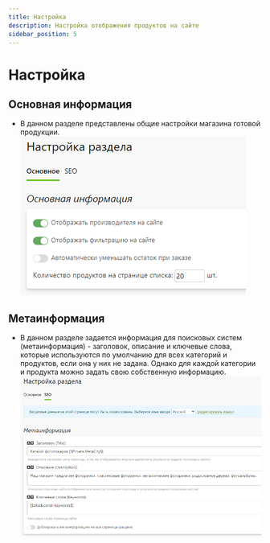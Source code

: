 ```yaml
---
title: Настройка
description: Настройка отображения продуктов на сайте
sidebar_position: 5
---
```


# Настройка
## Основная информация
* В данном разделе представлены общие настройки магазина готовой продукции.
![](../_media/shop/settings-general.png)

## Метаинформация
* В данном разделе задается информация для поисковых систем (метаинформация) - заголовок, описание и ключевые слова, которые используются по умолчанию для всех категорий и продуктов, если она у них не задана. Однако для каждой категории и продукта можно задать свою собственную информацию.
![](../_media/shop/settings-seo.png)